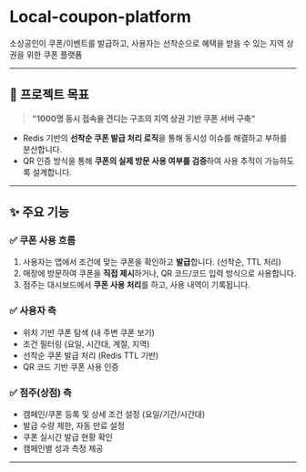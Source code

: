 # Local-coupon-platform

소상공인이 쿠폰/이벤트를 발급하고, 사용자는 선착순으로 혜택을 받을 수 있는 지역 상권을 위한 쿠폰 플랫폼

---

## 🎯 프로젝트 목표

> **"1000명 동시 접속을 견디는 구조의 지역 상권 기반 쿠폰 서버 구축"**

- Redis 기반의 **선착순 쿠폰 발급 처리 로직**을 통해 동시성 이슈를 해결하고 부하를 분산합니다.
- QR 인증 방식을 통해 **쿠폰의 실제 방문 사용 여부를 검증**하여 사용 추적이 가능하도록 설계합니다.

---

## ✨ 주요 기능

### ✅ 쿠폰 사용 흐름

1. 사용자는 앱에서 조건에 맞는 쿠폰을 확인하고 **발급**합니다. (선착순, TTL 처리)
2. 매장에 방문하여 쿠폰을 **직접 제시**하거나, QR 코드/코드 입력 방식으로 사용합니다.
3. 점주는 대시보드에서 **쿠폰 사용 처리**를 하고, 사용 내역이 기록됩니다.

### ✅ 사용자 측
- 위치 기반 쿠폰 탐색 (내 주변 쿠폰 보기)
- 조건 필터링 (요일, 시간대, 계절, 지역)
- 선착순 쿠폰 발급 처리 (Redis TTL 기반)
- QR 코드 기반 쿠폰 사용 인증

### ✅ 점주(상점) 측
- 캠페인/쿠폰 등록 및 상세 조건 설정 (요일/기간/시간대)
- 발급 수량 제한, 자동 만료 설정
- 쿠폰 실시간 발급 현황 확인
- 캠페인별 성과 측정 제공

---
